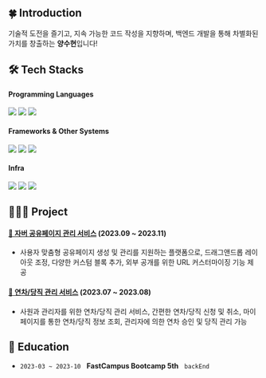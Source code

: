 ## 🍀 Introduction
기술적 도전을 즐기고, 지속 가능한 코드 작성을 지향하며, 백엔드 개발을 통해 차별화된 가치를 창출하는 **양수현**입니다!

## 🛠 Tech Stacks 

#### Programming Languages
<p>
  <img src="https://img.shields.io/badge/Java-437291?style=flat&logo=openjdk&logoColor=white">
  <img src="https://img.shields.io/badge/Python-3776AB?style=flat&logo=Python&logoColor=white">
  <img src="https://img.shields.io/badge/-C%23-000000?logo=Csharp&style=flat">

</p>

#### Frameworks & Other Systems
<p>
  <img src="https://img.shields.io/badge/Spring boot-6DB33F?style=flat&logo=Spring%20Boot&logoColor=white">
  <img src="https://img.shields.io/badge/Spring%20Data%20JPA-6DB33F?style=flat&logo=spring&logoColor=white">
  <img src="https://img.shields.io/badge/Unity-%23000000.svg?style=flat&logo=unity&logoColor=white">
</p>

#### Infra
<p>
  <img src="https://img.shields.io/badge/MySQL-4479A1?style=flat&logo=MySQL&logoColor=white">
  <img src="https://img.shields.io/badge/Amazon AWS-232F3E?style=flat&logo=amazonaws&logoColor=white">
  <img src="https://img.shields.io/badge/Github Actions-2088FF?style=flat&logo=github actions&logoColor=white">
</p>

## 👩🏻‍💻 Project
#### [📄 자버 공유페이지 관리 서비스](https://github.com/Fastcampus-Final-Team3/jober-backend) (2023.09 ~ 2023.11)
- 사용자 맞춤형 공유페이지 생성 및 관리를 지원하는 플랫폼으로, 드래그앤드롭 레이아웃 조정, 다양한 커스텀 블록 추가, 외부 공개를 위한 URL 커스터마이징 기능 제공
#### [📆 연차/당직 관리 서비스](https://github.com/FastCampus-Mini5/BE_server) (2023.07 ~ 2023.08)
- 사원과 관리자를 위한 연차/당직 관리 서비스, 간편한 연차/당직 신청 및 취소, 마이페이지를 통한 연차/당직 정보 조회, 관리자에 의한 연차 승인 및 당직 관리 가능

## 🎒 Education
- `2023-03 ~ 2023-10` &nbsp; **FastCampus Bootcamp 5th** &nbsp; `backEnd`
